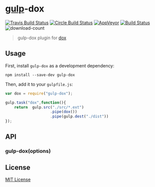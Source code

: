 
# [gulp](https://github.com/gulpjs/gulp)-dox  



[![Travis Build Status](http://img.shields.io/travis/c0b41/gulp-dox.svg?style=flat-square)](https://travis-ci.org/c0b41/gulp-dox) [![Circle Build Status](https://img.shields.io/circleci/project/c0b41/gulp-dox.svg?style=flat-square)](https://circleci.com/gh/c0b41/gulp-dox) 
[![AppVeyor](https://img.shields.io/appveyor/ci/c0b41/gulp-dox.svg?style=flat-square)](https://ci.appveyor.com/project/c0b41/gulp-dox)
 [![Build Status](https://img.shields.io/david/c0b41/gulp-dox.svg?style=flat-square)](https://david-dm.org/c0b41/gulp-dox) 
 ![download-count](https://img.shields.io/npm/dm/gulp-dox.svg?style=flat-square)


> gulp-dox plugin for [dox](https://github.com/visionmedia/dox)

## Usage

First, install `gulp-dox` as a development dependency:

```shell
npm install --save-dev gulp-dox
```

Then, add it to your `gulpfile.js`:

```javascript
var dox = require("gulp-dox");

gulp.task("dox",function(){
	return 	gulp.src("./src/*.ext")
					.pipe(dox())
					.pipe(gulp.dest("./dist"))
});
```

## API

### gulp-dox(options)




## License

[MIT License](http://en.wikipedia.org/wiki/MIT_License)

